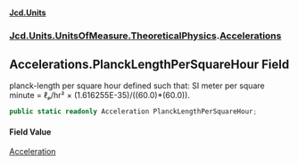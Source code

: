 #### [Jcd.Units](index 'index')
### [Jcd.Units.UnitsOfMeasure.TheoreticalPhysics](Jcd.Units.UnitsOfMeasure.TheoreticalPhysics 'Jcd.Units.UnitsOfMeasure.TheoreticalPhysics').[Accelerations](Accelerations 'Jcd.Units.UnitsOfMeasure.TheoreticalPhysics.Accelerations')

## Accelerations.PlanckLengthPerSquareHour Field

planck-length per square hour defined such that: SI meter per square minute = ℓₚ/hr² ×
(1.616255E-35)/((60.0)*(60.0)).

```csharp
public static readonly Acceleration PlanckLengthPerSquareHour;
```

#### Field Value
[Acceleration](Acceleration 'Jcd.Units.UnitTypes.Acceleration')